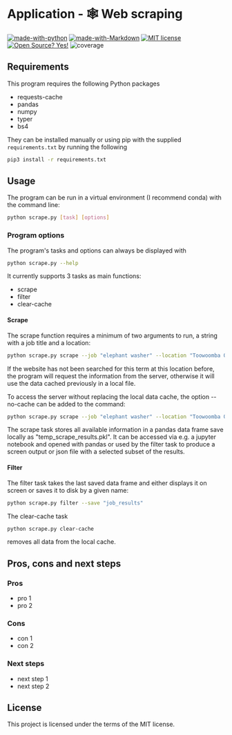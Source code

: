 # Application - 🕸️ Web scraping

[![made-with-python](https://img.shields.io/badge/Made%20with-Python-1f425f.svg)](https://www.python.org/)
[![made-with-Markdown](https://img.shields.io/badge/Made%20with-Markdown-1f425f.svg)](http://commonmark.org)
[![MIT license](https://img.shields.io/badge/License-MIT-blue.svg)](https://lbesson.mit-license.org/)
[![Open Source? Yes!](https://badgen.net/badge/Open%20Source%20%3F/Yes%21/blue?icon=github)](https://github.com/ghandic/PyCap-TODO-CRUD)
![coverage](https://img.shields.io/badge/coverage-0%25-red)

<description>

## Requirements

This program requires the following Python packages

- requests-cache
- pandas
- numpy
- typer
- bs4

They can be installed manually or using pip with the supplied `requirements.txt` by running the following

```bash
pip3 install -r requirements.txt
```

## Usage

The program can be run in a virtual environment (I recommend conda) with the command line:

```bash
python scrape.py [task] [options]
```
### Program options

The program's tasks and options can always be displayed with

```bash
python scrape.py --help
```
It currently supports 3 tasks as main functions:
- scrape
- filter
- clear-cache

#### Scrape 
The scrape function requires a minimum of two arguments to run, a string with a job title and a location:

```bash
python scrape.py scrape --job "elephant washer" --location "Toowoomba QLD"
```

If the website has not been searched for this term at this location before, the program will request the information
from the server, otherwise it will use the data cached previously in a local file.

To access the server without replacing the local data cache, the option --no-cache can be added to the command:

```bash
python scrape.py scrape --job "elephant washer" --location "Toowoomba QLD" --no-cache
```

The scrape task stores all available information in a pandas data frame save locally as "temp_scrape_results.pkl".
It can be accessed via e.g. a jupyter notebook and opened with pandas or used by the filter task to produce a screen
output or json file with a selected subset of the results.

#### Filter

The filter task takes the last saved data frame and either displays it on screen or saves it to disk by a given name:

```bash
python scrape.py filter --save "job_results"
```



The clear-cache task
```bash
python scrape.py clear-cache
```
removes all data from the local cache.


## Pros, cons and next steps

### Pros

- pro 1
- pro 2

### Cons

- con 1
- con 2

### Next steps

- next step 1
- next step 2

## License

This project is licensed under the terms of the MIT license.
